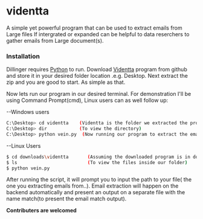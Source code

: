 # videntta
A simple yet powerful program that can be used to extract emails from Large files
If intergrated or expanded can be helpful to data reserchers to gather emails from Large
document(s).

### Installation

Dillinger requires [Python](https://python.org/) to run. Download [Videntta](https://github.com/stevemats/videntta/) program from github and store it in
your desired folder location .e.g. Desktop. Next extract the zip and you are good to start. As simple as that.

Now lets run our program in our desired terminal. For demonstration I'll be using 
Command Prompt(cmd), Linux users can as well follow up:

--Windows users
```sh
C:\Desktop> cd videntta    (Videntta is the folder we extracted the program into)
C:\Desktop> dir            (To view the directory)
C:\Desktop> python vein.py  (Now running our program to extract the emails)
```

--Linux Users

```sh
$ cd downloads\videntta       (Assuming the downloaded program is in downloads)
$ ls                          (To view the files inside our folder)
$ python vein.py
```

After running the script, it will prompt you to input the path to your file( the one you extracting emails from..).
Email extraction will happen on the backend automatically and present an output on a separate file with the name
match(to present the email match output).


**Contributers are welcomed**
